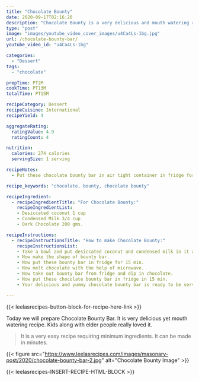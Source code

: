 ```yaml
---
title: "Chocolate Bounty"
date: 2020-09-17T02:16:20
description: "Chocolate Bounty is a very delicious and mouth watering recipe. Kids and elders love it alike."
type: "post"
image: "images/youtube_video_cover_images/u4Ca4Ls-1bg.jpg"
url: /chocolate-bounty-bar/
youtube_video_id: "u4Ca4Ls-1bg"

categories: 
  - "Dessert"
tags:
  - "chocolate"

prepTime: PT2M
cookTime: PT13M
totalTime: PT15M

recipeCategory: Dessert
recipeCuisine: International
recipeYield: 4

aggregateRating:
  ratingValue: 4.9
  ratingCount: 4

nutrition:
  calories: 274 calories
  servingSize: 1 serving

recipeNotes: 
  - Put these chocolate bounty bar in air tight container in fridge for longer use.

recipe_keywords: "chocolate, bounty, chocolate bounty"

recipeIngredient:
  - recipeIngredientTitle: "For Chocolate Bounty:"
    recipeIngredientList: 
    - Desiccated coconut 1 cup
    - Condensed Milk 3/4 cup
    - Dark Chocolate 200 gms.

recipeInstructions:
  - recipeInstructionsTitle: "How to make Chocolate Bounty:"
    recipeInstructionsList:
    - Take a bowl and put desiccated coconut and condensed milk in it and mix.
    - Now make the shape of bounty bar.
    - Now put these bounty bar in fridge for 15 min. 
    - Now melt chocolate with the help of microwave.
    - Now take out bounty bar from fridge and dip in chocolate.
    - Now put these chocolate bounty bar in fridge in 15 min.
    - Your delicious and yummy chocolate bounty bar is ready to be served.

---
```


{{< leelasrecipes-button-block-for-recipe-here-link >}}

Today we will prepare Chocolate Bounty Bar. It is very delicious yet mouth watering recipe. Kids along with elder people really loved it.

> It is a very easy recipe requiring minimum ingredients. It can be made in minutes.


{{< figure src="https://www.leelasrecipes.com/images/masonary-post/2020/chocolate-bounty-bar-2.jpg" alt="Chocolate Bounty Image" >}}

{{< leelasrecipes-INSERT-RECIPE-HTML-BLOCK >}}

